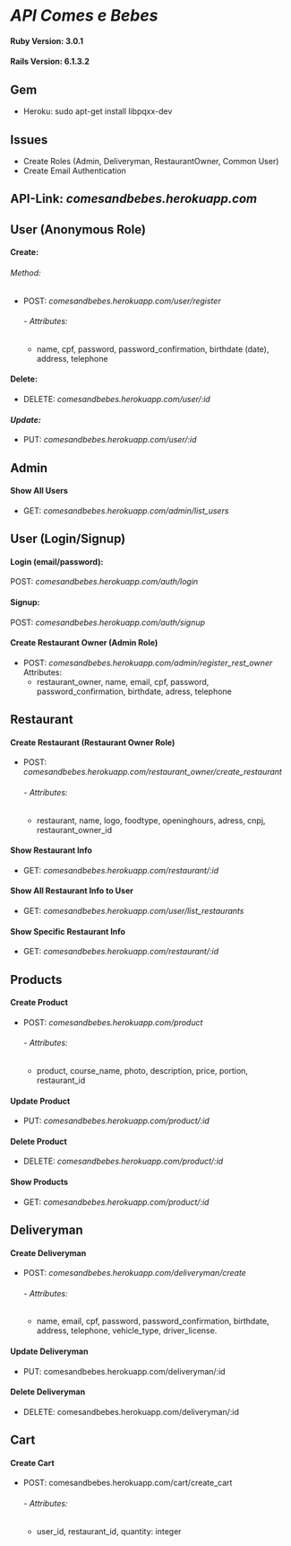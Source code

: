 # _API Comes e Bebes_ #
#### Ruby Version: 3.0.1 ####
#### Rails Version: 6.1.3.2 ####
## Gem ###
- Heroku: sudo apt-get install libpqxx-dev
## Issues ##

- Create Roles (Admin, Deliveryman, RestaurantOwner, Common User)
- Create Email Authentication

## API-Link: _comesandbebes.herokuapp.com_ ##

## User (Anonymous Role) ##
#### Create: ####
###### Method:  ######
- POST: _comesandbebes.herokuapp.com/user/register_
  ###### - Attributes: ######
  - name, cpf, password, password_confirmation, birthdate (date), address, telephone
#### Delete: ####
- DELETE: _comesandbebes.herokuapp.com/user/:id_
#### _Update:_ ####
- PUT: _comesandbebes.herokuapp.com/user/:id_
## Admin ##
#### Show All Users ####
- GET: _comesandbebes.herokuapp.com/admin/list_users_
## User (Login/Signup) ##
#### Login (email/password): ####
POST: _comesandbebes.herokuapp.com/auth/login_
#### Signup: ####
POST: _comesandbebes.herokuapp.com/auth/signup_

#### Create Restaurant Owner (Admin Role) ####
- POST: _comesandbebes.herokuapp.com/admin/register_rest_owner_
      Attributes:
  - restaurant_owner, name, email, cpf, password, password_confirmation, birthdate, adress, telephone
## Restaurant ##
#### Create Restaurant  (Restaurant Owner Role) ####
 - POST: _comesandbebes.herokuapp.com/restaurant_owner/create_restaurant_
   ###### - Attributes: ######
   - restaurant, name, logo, foodtype, openinghours, adress, cnpj, restaurant_owner_id
#### Show Restaurant Info ####
- GET: _comesandbebes.herokuapp.com/restaurant/:id_
#### Show All Restaurant Info to User  ####
- GET: _comesandbebes.herokuapp.com/user/list_restaurants_
#### Show Specific Restaurant Info  ####
- GET: _comesandbebes.herokuapp.com/restaurant/:id_
## Products ##
#### Create Product  ####
- POST: _comesandbebes.herokuapp.com/product_
   ###### - Attributes: ######
   - product, course_name, photo, description, price, portion, restaurant_id
#### Update Product  ####
- PUT: _comesandbebes.herokuapp.com/product/:id_
#### Delete Product  ####
- DELETE: _comesandbebes.herokuapp.com/product/:id_
#### Show Products  ####        
- GET: _comesandbebes.herokuapp.com/product/:id_
## Deliveryman ##
#### Create Deliveryman  ####
- POST: _comesandbebes.herokuapp.com/deliveryman/create_
  ###### - Attributes: ######
  - name, email, cpf, password, password_confirmation, birthdate, address, telephone, vehicle_type, driver_license.
#### Update Deliveryman  ####
- PUT: comesandbebes.herokuapp.com/deliveryman/:id
#### Delete Deliveryman  ####
- DELETE: comesandbebes.herokuapp.com/deliveryman/:id
## Cart ##
#### Create Cart  ####
- POST: comesandbebes.herokuapp.com/cart/create_cart
  
  ###### - Attributes: ######
  - user_id, restaurant_id, quantity: integer
